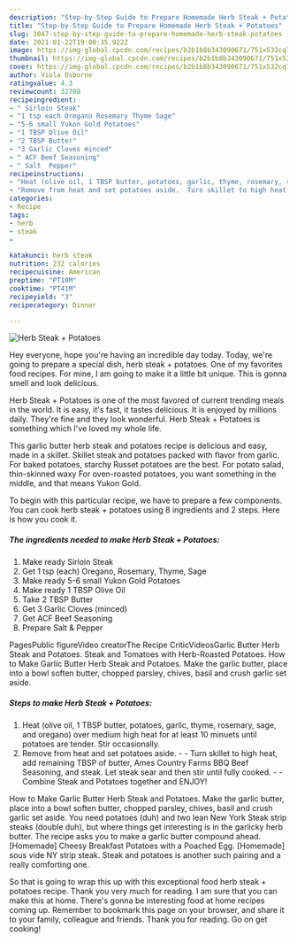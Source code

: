 ```yaml
---
description: "Step-by-Step Guide to Prepare Homemade Herb Steak + Potatoes"
title: "Step-by-Step Guide to Prepare Homemade Herb Steak + Potatoes"
slug: 1047-step-by-step-guide-to-prepare-homemade-herb-steak-potatoes
date: 2021-01-22T19:00:35.922Z
image: https://img-global.cpcdn.com/recipes/b2b1b8b343090671/751x532cq70/herb-steak-potatoes-recipe-main-photo.jpg
thumbnail: https://img-global.cpcdn.com/recipes/b2b1b8b343090671/751x532cq70/herb-steak-potatoes-recipe-main-photo.jpg
cover: https://img-global.cpcdn.com/recipes/b2b1b8b343090671/751x532cq70/herb-steak-potatoes-recipe-main-photo.jpg
author: Viola Osborne
ratingvalue: 4.3
reviewcount: 32708
recipeingredient:
- " Sirloin Steak"
- "1 tsp each Oregano Rosemary Thyme Sage"
- "5-6 small Yukon Gold Potatoes"
- "1 TBSP Olive Oil"
- "2 TBSP Butter"
- "3 Garlic Cloves minced"
- " ACF Beef Seasoning"
- " Salt  Pepper"
recipeinstructions:
- "Heat (olive oil, 1 TBSP butter, potatoes, garlic, thyme, rosemary, sage, and oregano) over medium high heat for at least 10 minuets until potatoes are tender. Stir occasionally."
- "Remove from heat and set potatoes aside.  Turn skillet to high heat, add remaining TBSP of butter, Ames Country Farms BBQ Beef Seasoning, and steak. Let steak sear and then stir until fully cooked.  Combine Steak and Potatoes together and ENJOY!"
categories:
- Recipe
tags:
- herb
- steak
- 

katakunci: herb steak  
nutrition: 232 calories
recipecuisine: American
preptime: "PT10M"
cooktime: "PT41M"
recipeyield: "3"
recipecategory: Dinner

---
```



![Herb Steak + Potatoes](https://img-global.cpcdn.com/recipes/b2b1b8b343090671/751x532cq70/herb-steak-potatoes-recipe-main-photo.jpg)

Hey everyone, hope you're having an incredible day today. Today, we're going to prepare a special dish, herb steak + potatoes. One of my favorites food recipes. For mine, I am going to make it a little bit unique. This is gonna smell and look delicious.

Herb Steak + Potatoes is one of the most favored of current trending meals in the world. It is easy, it's fast, it tastes delicious. It is enjoyed by millions daily. They're fine and they look wonderful. Herb Steak + Potatoes is something which I've loved my whole life.

This garlic butter herb steak and potatoes recipe is delicious and easy, made in a skillet. Skillet steak and potatoes packed with flavor from garlic. For baked potatoes, starchy Russet potatoes are the best. For potato salad, thin-skinned waxy For oven-roasted potatoes, you want something in the middle, and that means Yukon Gold.


To begin with this particular recipe, we have to prepare a few components. You can cook herb steak + potatoes using 8 ingredients and 2 steps. Here is how you cook it.

<!--inarticleads1-->

##### The ingredients needed to make Herb Steak + Potatoes:

1. Make ready  Sirloin Steak
1. Get 1 tsp (each) Oregano, Rosemary, Thyme, Sage
1. Make ready 5-6 small Yukon Gold Potatoes
1. Make ready 1 TBSP Olive Oil
1. Take 2 TBSP Butter
1. Get 3 Garlic Cloves (minced)
1. Get  ACF Beef Seasoning
1. Prepare  Salt &amp; Pepper


PagesPublic figureVideo creatorThe Recipe CriticVideosGarlic Butter Herb Steak and Potatoes. Steak and Tomatoes with Herb-Roasted Potatoes. How to Make Garlic Butter Herb Steak and Potatoes. Make the garlic butter, place into a bowl soften butter, chopped parsley, chives, basil and crush garlic set aside. 

<!--inarticleads2-->

##### Steps to make Herb Steak + Potatoes:

1. Heat (olive oil, 1 TBSP butter, potatoes, garlic, thyme, rosemary, sage, and oregano) over medium high heat for at least 10 minuets until potatoes are tender. Stir occasionally.
1. Remove from heat and set potatoes aside. -  - Turn skillet to high heat, add remaining TBSP of butter, Ames Country Farms BBQ Beef Seasoning, and steak. Let steak sear and then stir until fully cooked. -  - Combine Steak and Potatoes together and ENJOY!


How to Make Garlic Butter Herb Steak and Potatoes. Make the garlic butter, place into a bowl soften butter, chopped parsley, chives, basil and crush garlic set aside. You need potatoes (duh) and two lean New York Steak strip steaks (double duh), but where things get interesting is in the garlicky herb butter. The recipe asks you to make a garlic butter compound ahead. [Homemade] Cheesy Breakfast Potatoes with a Poached Egg. [Homemade] sous vide NY strip steak. Steak and potatoes is another such pairing and a really comforting one. 

So that is going to wrap this up with this exceptional food herb steak + potatoes recipe. Thank you very much for reading. I am sure that you can make this at home. There's gonna be interesting food at home recipes coming up. Remember to bookmark this page on your browser, and share it to your family, colleague and friends. Thank you for reading. Go on get cooking!
